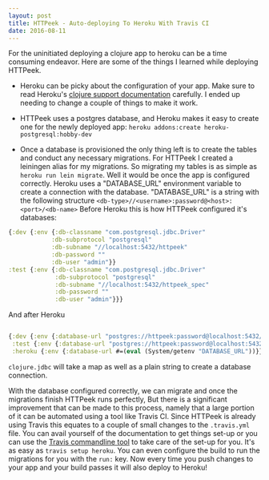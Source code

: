 ```yaml
---
layout: post
title: HTTPeek - Auto-deploying To Heroku With Travis CI
date: 2016-08-11
---
```


For the uninitiated deploying a clojure app to heroku can be a time consuming endeavor. Here are some of the things I learned while deploying
HTTPeek.


  - Heroku can be picky about the configuration of your app. Make sure to read Heroku's [clojure support documentation](https://devcenter.heroku.com/articles/clojure-support)
    carefully. I ended up needing to change a couple of things to make it work.

  - HTTPeek uses a postgres database, and Heroku makes it easy to create one for the newly deployed app: `heroku addons:create heroku-postgresql:hobby-dev`

  - Once a database is provisioned the only thing left is to create the tables and conduct any necessary migrations. For
    HTTPeek I created a leiningen alias for my migrations. So migrating my tables is as simple as `heroku run lein migrate`.
    Well it would be once the app is configured correctly. Heroku uses a "DATABASE_URL" environment variable to create a
    connection with the database. "DATABASE_URL" is a string with the following structure `<db-type>//<username>:password@<host>:<port>/<db-name>`
    Before Heroku this is how HTTPeek configured it's databases:

```clojure
{:dev {:env {:db-classname "com.postgresql.jdbc.Driver"
            :db-subprotocol "postgresql"
            :db-subname "//localhost:5432/httpeek"
            :db-password ""
            :db-user "admin"}}
:test {:env {:db-classname "com.postgresql.jdbc.Driver"
             :db-subprotocol "postgresql"
             :db-subname "//localhost:5432/httpeek_spec"
             :db-password ""
             :db-user "admin"}}}
```

And after Heroku


```clojure

{:dev {:env {:database-url "postgres://httpeek:password@localhost:5432/httpeek"}}
 :test {:env {:database-url "postgres://httpeek:password@localhost:5432/httpeek_spec"}}
 :heroku {:env {:database-url #=(eval (System/getenv "DATABASE_URL"))}}}
```

`clojure.jdbc` will take a map as well as a plain string to create a database connection.


With the database configured correctly, we can migrate and once the migrations finish HTTPeek runs perfectly, But there is a
significant improvement that can be made to this process, namely that a large portion of it can be automated using a tool like
Travis CI. Since HTTPeek is already using Travis this equates to a couple of small changes to the `.travis.yml` file. You can avail
yourself of the documentation to get things set-up or you can use the [Travis commandline tool](https://github.com/travis-ci/travis.rb)
to take care of the set-up for you. It's as easy as `travis setup heroku`. You can even configure the build to run the migrations for you
with the `run:` key. Now every time you push changes to your app and your build passes it will also deploy to Heroku!
